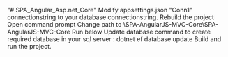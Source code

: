 "# SPA_Angular_Asp.net_Core" 
Modify appsettings.json "Conn1" connectionstring to your database connectionstring.
Rebuild the project
Open command prompt
Change path to <Project Directory>\SPA-AngularJS-MVC-Core\SPA-AngularJS-MVC-Core
Run below Update database command to create required database in your sql server : 
dotnet ef database update
Build and run the project.
